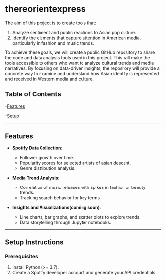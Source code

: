 # thereorientexpress
The aim of this project is to create tools that:

1) Analyze sentiment and public reactions to Asian pop culture.
2) Identify the elements that capture attention in American media, particularly in fashion and music trends.
   
To achieve these goals, we will create a public GitHub repository to share the code and data analysis tools used in this project. This will make the tools accessible to others who want to analyze cultural trends and media narratives. By focusing on data-driven insights, the repository will provide a concrete way to examine and understand how Asian identity is represented and received in Western media and culture.

## Table of Contents
-[Features](#features)

-[Setup](#setup-instructions)

---

## Features

- **Spotify Data Collection**:
  - Follower growth over time.
  - Popularity scores for selected artists of asian descent.
  - Genre distribution analysis.

- **Media Trend Analysis**:
  - Correlation of music releases with spikes in fashion or beauty trends.
  - Tracking search behavior for key terms

- **Insights and Visualizations(coming soon)**:
  - Line charts, bar graphs, and scatter plots to explore trends.
  - Data storytelling through Jupyter notebooks.

---

## Setup Instructions

### Prerequisites
1. Install Python (>= 3.7).
2. Create a Spotify developer account and generate your API credentials.
